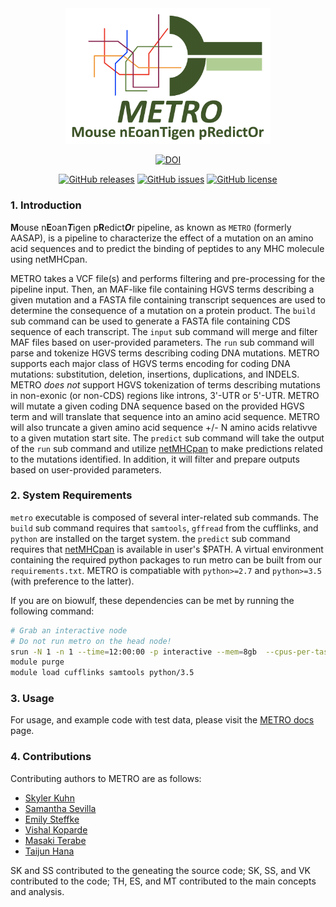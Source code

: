 <div align="center">
  <img src="data/METRO_logo.png" width="65%" height="65%">
  
  [![DOI](https://zenodo.org/badge/387896760.svg)](https://zenodo.org/badge/latestdoi/387896760)

  [![GitHub releases](https://img.shields.io/github/release/CCBR/METRO)](https://github.com/CCBR/METRO/releases)  [![GitHub issues](https://img.shields.io/github/issues/CCBR/METRO)](https://github.com/CCBR/METRO/issues) [![GitHub license](https://img.shields.io/github/license/CCBR/METRO)](https://github.com/CCBR/METRO/blob/master/LICENSE)  

</div>
  
### 1. Introduction  

**M**ouse n**E**oan***T***igen p**R**edict***O***r pipeline, as known as `METRO` (formerly AASAP), is a pipeline to characterize the effect of a mutation on an amino acid sequences and to predict the binding of peptides to any MHC molecule using netMHCpan. 

METRO takes a VCF file(s) and performs filtering and pre-processing for the pipeline input. Then, an MAF-like file containing HGVS terms describing a given mutation and a FASTA file containing transcript sequences are used to determine the consequence of a mutation on a protein product. The `build` sub command can be used to generate a FASTA file containing CDS sequence of each transcript. The `input` sub command will merge and filter MAF files based on user-provided parameters. The `run` sub command will parse and tokenize HGVS terms describing coding DNA mutations. METRO supports each major class of HGVS terms encoding for coding DNA mutations: substitution, deletion, insertions, duplications, and INDELS. METRO _does not_ support HGVS tokenization of terms describing mutations in non-exonic (or non-CDS) regions like introns, 3'-UTR or 5'-UTR. METRO will mutate a given coding DNA sequence based on the provided HGVS term and will translate that sequence into an amino acid sequence. METRO will also truncate a given amino acid sequence +/- N amino acids relativve to a given mutation start site. The `predict` sub command will take the output of the `run` sub command and utilize [netMHCpan](https://services.healthtech.dtu.dk/service.php?NetMHCpan-4.1) to make predictions related to the mutations identified. In addition, it will filter and prepare outputs based on user-provided parameters.

### 2. System Requirements

`metro` executable is composed of several inter-related sub commands. The `build` sub command requires that `samtools`, `gffread` from the cufflinks, and `python` are installed on the target system. the `predict` sub command requires that [netMHCpan](https://services.healthtech.dtu.dk/service.php?NetMHCpan-4.1) is available in user's $PATH. A virtual environment containing the required python packages to run metro can be built from our `requirements.txt`. METRO is compatiable with `python>=2.7` and `python>=3.5` (with preference to the latter).

If you are on biowulf, these dependencies can be met by running the following command:
```bash
# Grab an interactive node
# Do not run metro on the head node!
srun -N 1 -n 1 --time=12:00:00 -p interactive --mem=8gb  --cpus-per-task=4 --pty bash
module purge
module load cufflinks samtools python/3.5
```

### 3. Usage

For usage, and example code with test data, please visit the [METRO docs](https://ccbr.github.io/METRO/) page.

### 4. Contributions
Contributing authors to METRO are as follows:
- [Skyler Kuhn](https://github.com/skchronicles)
- [Samantha Sevilla](https://github.com/slsevilla)
- [Emily Steffke](https://github.com/EmilySteffke)
- [Vishal Koparde](https://github.com/kopardev)
- [Masaki Terabe](https://github.com/terabem)
- [Taijun Hana](https://github.com/TaijunHana)

SK and SS contributed to the geneating the source code; SK, SS, and VK contributed to the code; TH, ES, and MT contributed to the main concepts and analysis.